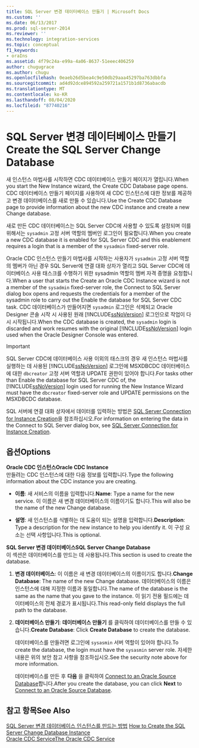 ```yaml
---
title: SQL Server 변경 데이터베이스 만들기 | Microsoft Docs
ms.custom: ''
ms.date: 06/13/2017
ms.prod: sql-server-2014
ms.reviewer: ''
ms.technology: integration-services
ms.topic: conceptual
f1_keywords:
- oraIns
ms.assetid: 4f79c24a-e99a-4a06-8637-51eeec406259
author: chugugrace
ms.author: chugu
ms.openlocfilehash: 0eaeb26d5bea4c9e50db29aaa45297ba763dbbfa
ms.sourcegitcommit: ad4d92dce894592a259721a1571b1d8736abacdb
ms.translationtype: MT
ms.contentlocale: ko-KR
ms.lasthandoff: 08/04/2020
ms.locfileid: "87740216"
---
```

# <a name="create-the-sql-server-change-database"></a><span data-ttu-id="bf054-102">SQL Server 변경 데이터베이스 만들기</span><span class="sxs-lookup"><span data-stu-id="bf054-102">Create the SQL Server Change Database</span></span>
  <span data-ttu-id="bf054-103">새 인스턴스 마법사를 시작하면 CDC 데이터베이스 만들기 페이지가 열립니다.</span><span class="sxs-lookup"><span data-stu-id="bf054-103">When you start the New Instance wizard, the Create CDC Database page opens.</span></span> <span data-ttu-id="bf054-104">CDC 데이터베이스 만들기 페이지를 사용하여 새 CDC 인스턴스에 대한 정보를 제공하고 변경 데이터베이스를 새로 만들 수 있습니다.</span><span class="sxs-lookup"><span data-stu-id="bf054-104">Use the Create CDC Database page to provide information about the new CDC instance and create a new Change database.</span></span>  
  
 <span data-ttu-id="bf054-105">새로 만든 CDC 데이터베이스는 SQL Server CDC에 사용할 수 있도록 설정되며 이를 위해서는 `sysadmin` 고정 서버 역할의 멤버인 로그인이 필요합니다.</span><span class="sxs-lookup"><span data-stu-id="bf054-105">When you create a new CDC database it is enabled for SQL Server CDC and this enablement requires a login that is a member of the `sysadmin` fixed-server role.</span></span>  
  
 <span data-ttu-id="bf054-106">Oracle CDC 인스턴스 만들기 마법사를 시작하는 사용자가 `sysadmin` 고정 서버 역할의 멤버가 아닌 경우 SQL Server에 연결 대화 상자가 열리고 SQL Server CDC에 데이터베이스 사용 태스크를 수행하기 위한 sysadmin 역할의 멤버 자격 증명을 요청합니다.</span><span class="sxs-lookup"><span data-stu-id="bf054-106">When a user that starts the Create an Oracle CDC Instance wizard is not a member of the `sysadmin` fixed-server role, the Connect to SQL Server dialog box opens and requests the credentials for a member of the sysadmin role to carry out the Enable the database for SQL Server CDC task.</span></span> <span data-ttu-id="bf054-107">CDC 데이터베이스가 만들어지면 `sysadmin` 로그인은 삭제되고 Oracle Designer 콘솔 시작 시 사용된 원래 [!INCLUDE[ssNoVersion](../../includes/ssnoversion-md.md)] 로그인으로 작업이 다시 시작됩니다.</span><span class="sxs-lookup"><span data-stu-id="bf054-107">When the CDC database is created, the `sysadmin` login is discarded and work resumes with the original [!INCLUDE[ssNoVersion](../../includes/ssnoversion-md.md)] login used when the Oracle Designer Console was entered.</span></span>  
  
> [!IMPORTANT]  
>  <span data-ttu-id="bf054-108">SQL Server CDC에 데이터베이스 사용 이외의 태스크의 경우 새 인스턴스 마법사를 실행하는 데 사용된 [!INCLUDE[ssNoVersion](../../includes/ssnoversion-md.md)] 로그인에 MSXDBCDC 데이터베이스에 대한 `dbcreator` 고정 서버 역할과 UPDATE 권한이 있어야 합니다.</span><span class="sxs-lookup"><span data-stu-id="bf054-108">For tasks other than Enable the database for SQL Server CDC of, the [!INCLUDE[ssNoVersion](../../includes/ssnoversion-md.md)] login used for running the New Instance Wizard must have the `dbcreator` fixed-server role and UPDATE permissions on the MSXDBCDC database.</span></span>  
  
 <span data-ttu-id="bf054-109">SQL 서버에 연결 대화 상자에서 데이터를 입력하는 방법은 [SQL Server Connection for Instance Creation](sql-server-connection-for-instance-creation.md)을 참조하십시오.</span><span class="sxs-lookup"><span data-stu-id="bf054-109">For information on entering the data in the Connect to SQL Server dialog box, see [SQL Server Connection for Instance Creation](sql-server-connection-for-instance-creation.md).</span></span>  
  
## <a name="options"></a><span data-ttu-id="bf054-110">옵션</span><span class="sxs-lookup"><span data-stu-id="bf054-110">Options</span></span>  
 <span data-ttu-id="bf054-111">**Oracle CDC 인스턴스**</span><span class="sxs-lookup"><span data-stu-id="bf054-111">**Oracle CDC Instance**</span></span>  
 <span data-ttu-id="bf054-112">만들려는 CDC 인스턴스에 대한 다음 정보를 입력합니다.</span><span class="sxs-lookup"><span data-stu-id="bf054-112">Type the following information about the CDC instance you are creating.</span></span>  
  
-   <span data-ttu-id="bf054-113">**이름**: 새 서비스의 이름을 입력합니다.</span><span class="sxs-lookup"><span data-stu-id="bf054-113">**Name**: Type a name for the new service.</span></span> <span data-ttu-id="bf054-114">이 이름은 새 변경 데이터베이스의 이름이기도 합니다.</span><span class="sxs-lookup"><span data-stu-id="bf054-114">This will also be the name of the new Change database.</span></span>  
  
-   <span data-ttu-id="bf054-115">**설명**: 새 인스턴스를 식별하는 데 도움이 되는 설명을 입력합니다.</span><span class="sxs-lookup"><span data-stu-id="bf054-115">**Description**: Type a description for the new instance to help you identify it.</span></span> <span data-ttu-id="bf054-116">이 구성 요소는 선택 사항입니다.</span><span class="sxs-lookup"><span data-stu-id="bf054-116">This is optional.</span></span>  
  
 <span data-ttu-id="bf054-117">**SQL Server 변경 데이터베이스**</span><span class="sxs-lookup"><span data-stu-id="bf054-117">**SQL Server Change Database**</span></span>  
 <span data-ttu-id="bf054-118">이 섹션은 데이터베이스를 만드는 데 사용됩니다.</span><span class="sxs-lookup"><span data-stu-id="bf054-118">This section is used to create the database.</span></span>  
  
1.  <span data-ttu-id="bf054-119">**변경 데이터베이스**: 이 이름은 새 변경 데이터베이스의 이름이기도 합니다.</span><span class="sxs-lookup"><span data-stu-id="bf054-119">**Change Database**: The name of the new Change database.</span></span> <span data-ttu-id="bf054-120">데이터베이스의 이름은 인스턴스에 대해 지정한 이름과 동일합니다.</span><span class="sxs-lookup"><span data-stu-id="bf054-120">The name of the database is the same as the name that you gave to the instance.</span></span> <span data-ttu-id="bf054-121">이 읽기 전용 필드에는 데이터베이스의 전체 경로가 표시됩니다.</span><span class="sxs-lookup"><span data-stu-id="bf054-121">This read-only field displays the full path to the database.</span></span>  
  
2.  <span data-ttu-id="bf054-122">**데이터베이스 만들기**: **데이터베이스 만들기** 를 클릭하여 데이터베이스를 만들 수 있습니다.</span><span class="sxs-lookup"><span data-stu-id="bf054-122">**Create Database**: Click **Create Database** to create the database.</span></span>  
  
     <span data-ttu-id="bf054-123">데이터베이스를 만들려면 로그인에 `sysasmin` 서버 역할이 있어야 합니다.</span><span class="sxs-lookup"><span data-stu-id="bf054-123">To create the database, the login must have the `sysasmin` server role.</span></span> <span data-ttu-id="bf054-124">자세한 내용은 위의 보안 참고 사항을 참조하십시오.</span><span class="sxs-lookup"><span data-stu-id="bf054-124">See the security note above for more information.</span></span>  
  
     <span data-ttu-id="bf054-125">데이터베이스를 만든 후 **다음** 을 클릭하여 [Connect to an Oracle Source Database](connect-to-an-oracle-source-database.md)합니다.</span><span class="sxs-lookup"><span data-stu-id="bf054-125">After you create the database, you can click **Next** to [Connect to an Oracle Source Database](connect-to-an-oracle-source-database.md).</span></span>  
  
## <a name="see-also"></a><span data-ttu-id="bf054-126">참고 항목</span><span class="sxs-lookup"><span data-stu-id="bf054-126">See Also</span></span>  
 <span data-ttu-id="bf054-127">[SQL Server 변경 데이터베이스 인스턴스를 만드는 방법](how-to-create-the-sql-server-change-database-instance.md) </span><span class="sxs-lookup"><span data-stu-id="bf054-127">[How to Create the SQL Server Change Database Instance](how-to-create-the-sql-server-change-database-instance.md) </span></span>  
 [<span data-ttu-id="bf054-128">Oracle CDC Service</span><span class="sxs-lookup"><span data-stu-id="bf054-128">The Oracle CDC Service</span></span>](the-oracle-cdc-service.md)  
  
  
